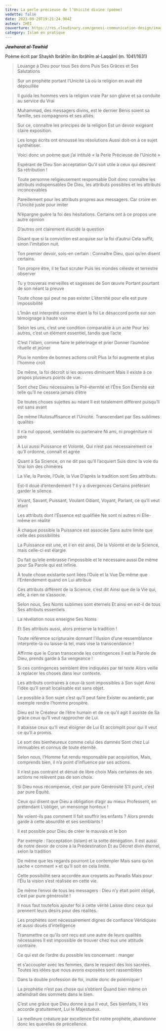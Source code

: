 ```yaml
---
titre: La perle précieuse de l’Unicité divine (poème)
vedette: false
date: 2023-09-29T19:21:24.904Z
auteur: IHEI
couverture: https://res.cloudinary.com/genesi-communication-design/image/upload/v1709585075/oyster-1327311_1280_klgqem.jpg
category: Islam en pratique
---
```

***Jawharat al-Tawhid***

Poème écrit par Shaykh Ibrâhîm ibn Ibrâhîm al-Laqqânî (m. 1041/1631)

> Louange à Dieu pour tous Ses dons
> Puis Ses Grâces et Ses Salutations

> Sur un prophète portant l’Unicité
> Là où la religion en avait été dépouillée

> Il guida les hommes vers la religion vraie
> Par son glaive et sa conduite au service du Vrai

> Muhammad, des messagers divins, est le dernier
> Bénis soient sa famille, ses compagnons et ses alliés.

> Sur ce, connaître les principes de la religion
> Est un devoir exigeant claire exposition.

> Les longs écrits ont émoussé les résolutions
> Aussi doit-on à ce sujet synthétiser.

> Voici donc un poème que j’ai intitulé
> «&nbsp;la Perle Précieuse de l’Unicité&nbsp;»
>
> Espérant de Dieu Son acceptation
> Qu’il soit utile à ceux qui désirent Sa rétribution&nbsp;!

> Toute personne religieusement responsable
> Doit donc connaître les attributs indispensables
> De Dieu, les attributs possibles et les attributs inconcevables

> Pareillement pour les attributs propres aux messagers.
> Car croire en l’Unicité juste pour imiter

> N’épargne guère la foi des hésitations.
> Certains ont à ce propos une autre opinion

> D’autres ont clairement élucidé la question

> Disant que si la conviction est acquise sur la foi d’autrui
> Cela suffit, sinon l’imitation nuit.

> Ton premier devoir, sois-en certain&nbsp;:
> Connaître Dieu, quoi qu’en disent certains.

> Ton propre être, il te faut scruter
> Puis les mondes céleste et terrestre observer

> Tu y trouveras merveilles et sagesses de Son œuvre
> Portant pourtant de son néant la preuve

> Toute chose qui peut ne pas exister
> L’éternité pour elle est pure impossibilité

> L’îmân est interprété comme étant la foi
> Le désaccord porte sur son témoignage à haute voix

> Selon les uns, c’est une condition comparable à un acte
> Pour les autres, c’est un élément essentiel, tandis que l’acte

> C’est l’islam, comme faire le pèlerinage et prier
> Donner l’aumône rituelle et jeûner

> Plus le nombre de bonnes actions croît
> Plus la foi augmente et plus l’homme croit

> De même, la foi décroît si les œuvres diminuent
> Mais il existe à ce propos plusieurs points de vue.

> Sont chez Dieu nécessaires la Pré-éternité et l’Être
> Son Éternité est telle qu’Il ne cessera jamais d’être

> De toutes choses sujettes au néant
> Il est totalement différent puisqu’Il est sans avant

> De même l’Autosuffisance et l’Unicité.
> Transcendant par Ses sublimes qualités

> Il n’a nul opposé, semblable ou partenaire
> Ni ami, ni progéniture ni père

> À Lui aussi Puissance et Volonté,
> Qui n’est pas nécessairement ce qu’Il ordonne, connaît et agrée

> Quant à Sa Science, on ne dit pas qu’Il l’acquiert
> Suis donc la voie du Vrai loin des chimères

> La Vie, la Parole, l’Ouïe, la Vue
> D’après la tradition sont Ses attributs.

> Est-Il doué d’entendement&nbsp;? Il y a divergences
> Certains préférant garder le silence.

> Vivant, Savant, Puissant, Voulant
> Odiant, Voyant, Parlant, ce qu’Il veut étant

> Les attributs dont l’Essence est qualifiée
> Ne sont ni autres ni Elle-même en réalité

> À chaque possible la Puissance est associée
> Sans autre limite que celle des possibilités

> La Puissance est une, et il en est ainsi,
> De la Volonté et de la Science, mais celle-ci est élargie

> Du fait qu’elle embrasse l’impossible et le nécessaire aussi
> De même pour Sa Parole qui est infinie.

> À toute chose existante sont liées l’Ouïe et la Vue
> De même que l’Entendement quand on Lui attribue

> Ces attributs diffèrent de la Science, c’est dit
> Ainsi que de la Vie qui, elle, à rien ne s’associe.

> Selon nous, Ses Noms sublimes sont éternels
> Et ainsi en est-il de tous Ses attributs essentiels

> La révélation nous enseigne Ses Noms

> Et Ses attributs aussi, alors préserve la tradition&nbsp;!

> Toute référence scripturaire donnant l’illusion d’une ressemblance
> interprète-la ou laisse-la tel, mais vise la transcendance&nbsp;!
>
> Affirme que le Coran transcende les contingences
> Il est la Parole de Dieu, prends garde à Sa vengeance&nbsp;!

> Si ces contingences semblent être indiquées par tel texte
> Alors veille à replacer les choses dans leur contexte.

> Les attributs contraires à ceux-là sont impossibles à Son sujet
> Ainsi l’idée qu’Il serait localisable est sans objet.

> Le possible à Son sujet c’est qu’Il peut faire
> Exister ou anéantir, par exemple rendre l’homme prospère.

> Dieu est le Créateur de l’être humain et de ce qu’il agit
> Il assiste de Sa grâce ceux qu’Il veut rapprocher de Lui.

> Il abaisse ceux qu’Il veut éloigner de Lui
> Et accomplit pour qui Il veut ce qu’Il a promis.

> Le sort des bienheureux comme celui des damnés
> Sont chez Lui immuables et connus de toute éternité.

> Selon nous, l’Homme fut rendu responsable par acquisition,
> Mais, comprends bien, il n’a point d’influence par ses actions.

> Il n’est pas contraint et dénué de libre choix
> Mais certaines de ses actions ne relèvent pas de son choix.

> Si Dieu nous récompense, c’est par pure Générosité
> S’Il punit, c’est par pure Équité.

> Ceux qui disent que Dieu a obligation d’agir au mieux
> Professent, en prétendant L’obliger, un mensonge honteux&nbsp;!

> Ne voient-ils pas comment Il fait souffrir les enfants&nbsp;?
> Alors prends garde à cette absurdité et ses semblants&nbsp;!

> Il est possible pour Dieu de créer le mauvais et le bon

> Par exemple&nbsp;: l’acceptation (islam) et la sotte dénégation.
> Il est aussi de notre devoir de croire à la Prédestination
> Et au Décret divin éternel, selon la tradition

> De même que les regards pourront Le contempler
> Mais sans qu’on sache «&nbsp;comment&nbsp;» et qu’Il soit en cela limité.

> Cette possibilité sera accordée aux croyants au Paradis
> Mais pour l’Élu la vision s’est réalisée en cette vie.

> De même l’envoi de tous les messagers&nbsp;:
> Dieu n’y était point obligé, c’est par pure générosité&nbsp;!

> Il nous faut toutefois ajouter foi à cette vérité
> Laisse donc ceux qui prennent leurs désirs pour des réalités.

> Les prophètes sont nécessairement dignes de confiance
> Véridiques et aussi doués d’intelligence

> Transmettre ce qu’ils ont reçu est une autre de leurs qualités nécessaires
> Il est impossible de trouver chez eux une attitude contraire.

> Ce qui est de l’ordre du possible les concernant&nbsp;: manger

> et s’accoupler avec les femmes, dans le respect des lois sacrées.
> Toutes les idées que nous avons exposées sont rassemblées

> Dans la double profession de foi, inutile donc de polémiquer&nbsp;!

> La prophétie n’est pas chose qui s’obtient
> Quand bien même on atteindrait des sommets dans le bien.

> C’est une grâce que Dieu donne à qui Il veut,
> Ses bienfaits, Il les accorde gratuitement, Lui le Majestueux.

> La meilleure créature par excellence
> Est notre prophète, abandonne donc les querelles de précellence.